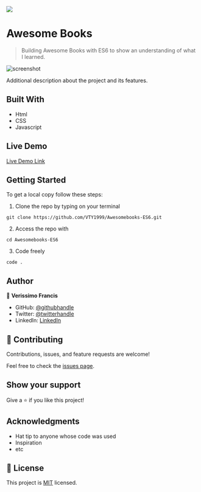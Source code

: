 ![](https://img.shields.io/badge/Microverse-blueviolet)

# Awesome Books

> Building Awesome Books with ES6 to show an understanding of what I learned.

![screenshot]()

Additional description about the project and its features.

## Built With

- Html
- CSS
- Javascript

## Live Demo

[Live Demo Link]()


## Getting Started

To get a local copy follow these steps:

1. Clone the repo by typing on your terminal

```
git clone https://github.com/VTY1999/Awesomebooks-ES6.git
```

2. Access the repo with

```
cd Awesomebooks-ES6
```

3. Code freely

```
code .
```

## Author

👤 **Verissimo Francis**

- GitHub: [@githubhandle](https://github.com/VTY1999)
- Twitter: [@twitterhandle](https://twitter.com/verissimoty?s=09)
- LinkedIn: [LinkedIn](https://www.linkedin.com/in/francis-verissimo-b5b4521b1/)

## 🤝 Contributing

Contributions, issues, and feature requests are welcome!

Feel free to check the [issues page](../../issues/).

## Show your support

Give a ⭐️ if you like this project!

## Acknowledgments

- Hat tip to anyone whose code was used
- Inspiration
- etc

## 📝 License

This project is [MIT](./MIT.md) licensed.
